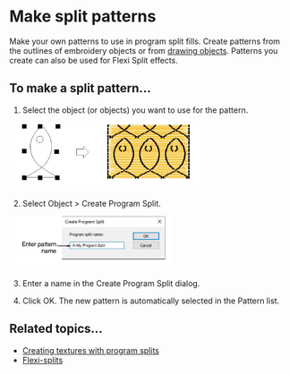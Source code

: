 # Make split patterns

Make your own patterns to use in program split fills. Create patterns from the outlines of embroidery objects or from [drawing objects](../../glossary/glossary). Patterns you create can also be used for Flexi Split effects.

## To make a split pattern...

1. Select the object (or objects) you want to use for the pattern.

![patterns00101.png](assets/patterns00101.png)

2. Select Object > Create Program Split.

![CreateProgramSplit.png](assets/CreateProgramSplit.png)

3. Enter a name in the Create Program Split dialog.

4. Click OK. The new pattern is automatically selected in the Pattern list.

## Related topics...

- [Creating textures with program splits](Creating_textures_with_program_splits)
- [Flexi-splits](../curves/Flexi-splits)
